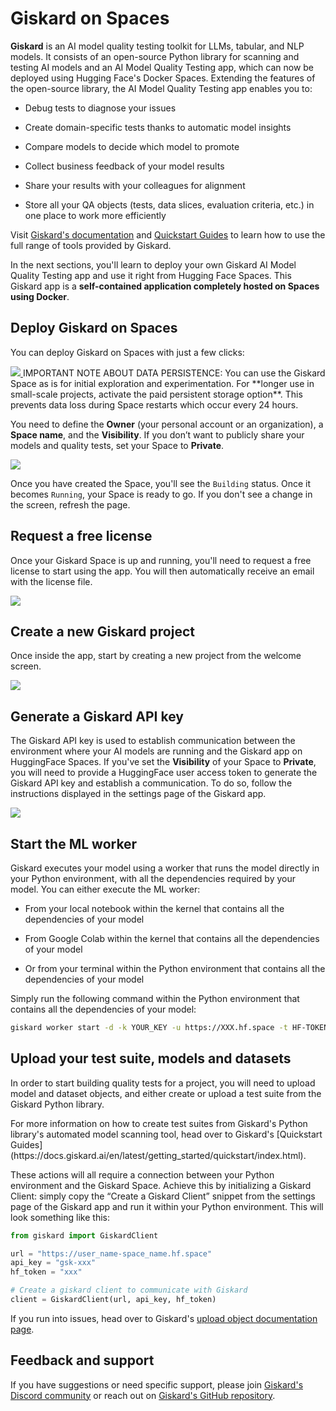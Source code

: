 # Giskard on Spaces

**Giskard** is an AI model quality testing toolkit for LLMs, tabular, and NLP models. It consists of an open-source Python 
library for scanning and testing AI models and an AI Model Quality Testing app, which can now be deployed using Hugging Face's 
Docker Spaces. Extending the features of the open-source library, the AI Model Quality Testing app enables you to:

- Debug tests to diagnose your issues

- Create domain-specific tests thanks to automatic model insights

- Compare models to decide which model to promote

- Collect business feedback of your model results

- Share your results with your colleagues for alignment

- Store all your QA objects (tests, data slices, evaluation criteria, etc.) in one place to work more efficiently

Visit [Giskard's documentation](https://docs.giskard.ai/) and [Quickstart Guides](https://docs.giskard.ai/en/latest/getting_started/quickstart/index.html) 
to learn how to use the full range of tools provided by Giskard.

In the next sections, you'll learn to deploy your own Giskard AI Model Quality Testing app and use it right from 
Hugging Face Spaces. This Giskard app is a **self-contained application completely hosted on Spaces using Docker**.

## Deploy Giskard on Spaces

You can deploy Giskard on Spaces with just a few clicks:

<a  href="https://huggingface.co/new-space?template=giskardai%2Fgiskard">
    <img src="https://huggingface.co/datasets/huggingface/badges/resolve/main/deploy-to-spaces-lg.svg" />
</a>


<Tip>
IMPORTANT NOTE ABOUT DATA PERSISTENCE:
You can use the Giskard Space as is for initial exploration and experimentation. For **longer use in 
small-scale projects, activate the paid persistent storage option**. This prevents data loss during Space restarts which 
occur every 24 hours.
</Tip>

You need to define the **Owner** (your personal account or an organization), a **Space name**, and the **Visibility**. 
If you don’t want to publicly share your models and quality tests, set your Space to **Private**.

<div class="flex justify-center">
<img src="https://huggingface.co/datasets/huggingface/documentation-images/resolve/main/hub/spaces-giskard-new-space.png"/>
</div>

Once you have created the Space, you'll see the `Building` status. Once it becomes `Running`, your Space is ready to go. 
If you don't see a change in the screen, refresh the page.

## Request a free license

Once your Giskard Space is up and running, you'll need to request a free license to start using the app. 
You will then automatically receive an email with the license file. 

<div class="flex justify-center">
<img src="https://huggingface.co/datasets/huggingface/documentation-images/resolve/main/hub/spaces-giskard-free-license.png"/>
</div>

## Create a new Giskard project

Once inside the app, start by creating a new project from the welcome screen.

<div class="flex justify-center">
<img src="https://huggingface.co/datasets/huggingface/documentation-images/resolve/main/hub/spaces-giskard-create-project.png"/>
</div>

## Generate a Giskard API key

The Giskard API key is used to establish communication between the environment where your AI models are running and 
the Giskard app on HuggingFace Spaces. If you've set the **Visibility** of your Space to **Private**, you will need to provide a HuggingFace 
user access token to generate the Giskard API key and establish a communication. To do so, follow the instructions 
displayed in the settings page of the Giskard app.

<div class="flex justify-center">
<img src="https://huggingface.co/datasets/huggingface/documentation-images/resolve/main/hub/spaces-giskard-access-token.png"/>
</div>

## Start the ML worker

Giskard executes your model using a worker that runs the model directly in your Python environment, with all the 
dependencies required by your model. You can either execute the ML worker:

- From your local notebook within the kernel that contains all the dependencies of your model

- From Google Colab within the kernel that contains all the dependencies of your model

- Or from your terminal within the Python environment that contains all the dependencies of your model

Simply run the following command within the Python environment that contains all the dependencies of your model:

```bash
giskard worker start -d -k YOUR_KEY -u https://XXX.hf.space -t HF-TOKEN
```

## Upload your test suite, models and datasets

In order to start building quality tests for a project, you will need to upload model and dataset objects, and either create or 
upload a test suite from the Giskard Python library. 

<Tip>
For more information on how to create test suites from Giskard's Python library's automated model scanning tool, head 
over to Giskard's [Quickstart Guides](https://docs.giskard.ai/en/latest/getting_started/quickstart/index.html).
</Tip>

These actions will all require a connection between your Python environment and 
the Giskard Space. Achieve this by initializing a Giskard Client: simply copy the “Create a Giskard Client” snippet 
from the settings page of the Giskard app and run it within your Python environment. This will look something like this:

```python
from giskard import GiskardClient

url = "https://user_name-space_name.hf.space"
api_key = "gsk-xxx"
hf_token = "xxx"

# Create a giskard client to communicate with Giskard
client = GiskardClient(url, api_key, hf_token)
```

If you run into issues, head over to Giskard's [upload object documentation page](https://docs.giskard.ai/en/latest/giskard_hub/upload/index.html).

## Feedback and support

If you have suggestions or need specific support, please join [Giskard's Discord community](https://discord.com/invite/ABvfpbu69R) or reach out on [Giskard's GitHub repository](https://github.com/Giskard-AI/giskard).
